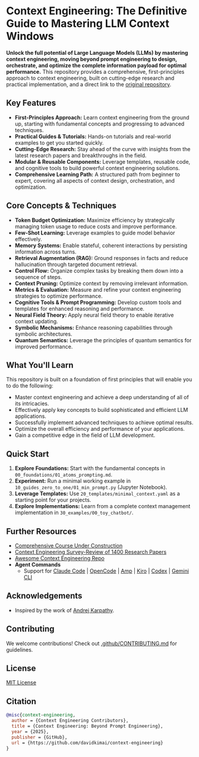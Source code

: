 # Context Engineering: The Definitive Guide to Mastering LLM Context Windows

**Unlock the full potential of Large Language Models (LLMs) by mastering context engineering, moving beyond prompt engineering to design, orchestrate, and optimize the complete information payload for optimal performance.**  This repository provides a comprehensive, first-principles approach to context engineering, built on cutting-edge research and practical implementation, and a direct link to the [original repository](https://github.com/davidkimai/Context-Engineering).

## Key Features

*   **First-Principles Approach:** Learn context engineering from the ground up, starting with fundamental concepts and progressing to advanced techniques.
*   **Practical Guides & Tutorials:** Hands-on tutorials and real-world examples to get you started quickly.
*   **Cutting-Edge Research:** Stay ahead of the curve with insights from the latest research papers and breakthroughs in the field.
*   **Modular & Reusable Components:** Leverage templates, reusable code, and cognitive tools to build powerful context engineering solutions.
*   **Comprehensive Learning Path:** A structured path from beginner to expert, covering all aspects of context design, orchestration, and optimization.

## Core Concepts & Techniques

*   **Token Budget Optimization:** Maximize efficiency by strategically managing token usage to reduce costs and improve performance.
*   **Few-Shot Learning:** Leverage examples to guide model behavior effectively.
*   **Memory Systems:** Enable stateful, coherent interactions by persisting information across turns.
*   **Retrieval Augmentation (RAG):** Ground responses in facts and reduce hallucination through targeted document retrieval.
*   **Control Flow:** Organize complex tasks by breaking them down into a sequence of steps.
*   **Context Pruning:** Optimize context by removing irrelevant information.
*   **Metrics & Evaluation:** Measure and refine your context engineering strategies to optimize performance.
*   **Cognitive Tools & Prompt Programming:** Develop custom tools and templates for enhanced reasoning and performance.
*   **Neural Field Theory:** Apply neural field theory to enable iterative context updating.
*   **Symbolic Mechanisms:** Enhance reasoning capabilities through symbolic architectures.
*   **Quantum Semantics:** Leverage the principles of quantum semantics for improved performance.

## What You'll Learn

This repository is built on a foundation of first principles that will enable you to do the following:

*   Master context engineering and achieve a deep understanding of all of its intricacies.
*   Effectively apply key concepts to build sophisticated and efficient LLM applications.
*   Successfully implement advanced techniques to achieve optimal results.
*   Optimize the overall efficiency and performance of your applications.
*   Gain a competitive edge in the field of LLM development.

## Quick Start

1.  **Explore Foundations:** Start with the fundamental concepts in `00_foundations/01_atoms_prompting.md`.
2.  **Experiment:** Run a minimal working example in `10_guides_zero_to_one/01_min_prompt.py` (Jupyter Notebook).
3.  **Leverage Templates:** Use `20_templates/minimal_context.yaml` as a starting point for your projects.
4.  **Explore Implementations:** Learn from a complete context management implementation in `30_examples/00_toy_chatbot/`.

## Further Resources

*   [Comprehensive Course Under Construction](https://github.com/davidkimai/Context-Engineering/tree/main/00_COURSE)
*   [Context Engineering Survey-Review of 1400 Research Papers](https://arxiv.org/pdf/2507.13334)
*   [Awesome Context Engineering Repo](https://github.com/Meirtz/Awesome-Context-Engineering)
*   **Agent Commands**
    *   Support for [Claude Code](https://www.anthropic.com/claude-code) | [OpenCode](https://opencode.ai/) | [Amp](https://sourcegraph.com/amp) | [Kiro](https://kiro.dev/) | [Codex](https://openai.com/codex/) | [Gemini CLI](https://github.com/google-gemini/gemini-cli)

## Acknowledgements

*   Inspired by the work of [Andrej Karpathy](https://x.com/karpathy/status/1937902205765607626).

## Contributing

We welcome contributions! Check out [.github/CONTRIBUTING.md](.github/CONTRIBUTING.md) for guidelines.

## License

[MIT License](LICENSE)

## Citation

```bibtex
@misc{context-engineering,
  author = {Context Engineering Contributors},
  title = {Context Engineering: Beyond Prompt Engineering},
  year = {2025},
  publisher = {GitHub},
  url = {https://github.com/davidkimai/context-engineering}
}
```